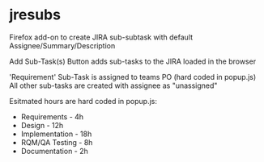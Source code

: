 # jresubs
Firefox add-on to create JIRA sub-subtask with default Assignee/Summary/Description

Add Sub-Task(s) Button adds sub-tasks to the JIRA loaded in the browser

'Requirement' Sub-Task is assigned to teams PO (hard coded in popup.js)
All other sub-tasks are created with assignee as "unassigned"

Esitmated hours are hard coded in popup.js:
 - Requirements - 4h
 - Design - 12h
 - Implementation - 18h
 - RQM/QA Testing - 8h
 - Documentation - 2h

